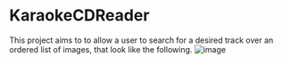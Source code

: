 # KaraokeCDReader

This project aims to to allow a user to search for a desired track over an ordered list of images, that look like the following.
![image](https://github.com/lewisevans38/KaraokeCDReader/assets/143433180/57d25cdf-2da4-4f5e-80f0-25733af171ac)

